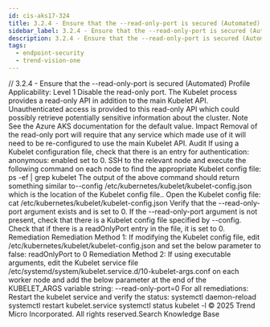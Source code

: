 ```yaml
---
id: cis-aks17-324
title: 3.2.4 - Ensure that the --read-only-port is secured (Automated)
sidebar_label: 3.2.4 - Ensure that the --read-only-port is secured (Automated)
description: 3.2.4 - Ensure that the --read-only-port is secured (Automated)
tags:
  - endpoint-security
  - trend-vision-one
---
```


/*<![CDATA[*/ $('#title').html($('meta[name=map-description]').attr('content')); /*]]>*/ 3.2.4 - Ensure that the --read-only-port is secured (Automated) Profile Applicability: Level 1 Disable the read-only port. The Kubelet process provides a read-only API in addition to the main Kubelet API. Unauthenticated access is provided to this read-only API which could possibly retrieve potentially sensitive information about the cluster. Note See the Azure AKS documentation for the default value. Impact Removal of the read-only port will require that any service which made use of it will need to be re-configured to use the main Kubelet API. Audit If using a Kubelet configuration file, check that there is an entry for authentication: anonymous: enabled set to 0. SSH to the relevant node and execute the following command on each node to find the appropriate Kubelet config file: ps -ef | grep kubelet The output of the above command should return something similar to--config /etc/kubernetes/kubelet/kubelet-config.json which is the location of the Kubelet config file.. Open the Kubelet config file: cat /etc/kubernetes/kubelet/kubelet-config.json Verify that the --read-only-port argument exists and is set to 0. If the --read-only-port argument is not present, check that there is a Kubelet config file specified by --config. Check that if there is a readOnlyPort entry in the file, it is set to 0. Remediation Remediation Method 1: If modifying the Kubelet config file, edit /etc/kubernetes/kubelet/kubelet-config.json and set the below parameter to false: readOnlyPort to 0 Remediation Method 2: If using executable arguments, edit the Kubelet service file /etc/systemd/system/kubelet.service.d/10-kubelet-args.conf on each worker node and add the below parameter at the end of the KUBELET_ARGS variable string: --read-only-port=0 For all remediations: Restart the kubelet service and verify the status: systemctl daemon-reload systemctl restart kubelet.service systemctl status kubelet -l © 2025 Trend Micro Incorporated. All rights reserved.Search Knowledge Base